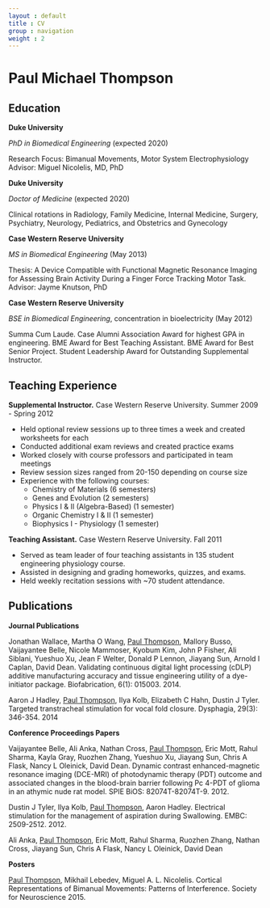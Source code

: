 ```yaml
---
layout : default
title : CV
group : navigation
weight : 2
---
```


# Paul Michael Thompson

## Education

<b>Duke University</b>

<p><i>PhD in Biomedical Engineering</i> (expected 2020) </p>
Research Focus: Bimanual Movements, Motor System Electrophysiology <br>
Advisor: Miguel Nicolelis, MD, PhD

<b>Duke University</b>

<p><i>Doctor of Medicine</i> (expected 2020)</p>
Clinical rotations in Radiology, Family Medicine, Internal Medicine, Surgery, Psychiatry, Neurology, Pediatrics, and Obstetrics and Gynecology

<b>Case Western Reserve University</b>

<p><i>MS in Biomedical Engineering</i> (May 2013) </p>
Thesis: A Device Compatible with Functional Magnetic Resonance Imaging for Assessing Brain Activity During a Finger Force Tracking Motor Task. <br>
Advisor: Jayme Knutson, PhD

<b>Case Western Reserve University</b>

<p><i>BSE in Biomedical Engineering</i>, concentration in bioelectricity (May 2012) </p>
Summa Cum Laude. Case Alumni Association Award for highest GPA in engineering. BME Award for Best Teaching Assistant. BME Award for Best Senior Project. Student Leadership Award for Outstanding Supplemental Instructor. 

## Teaching Experience

<b>Supplemental Instructor.</b> Case Western Reserve University. Summer 2009 - Spring 2012 <br>

* Held optional review sessions up to three times a week and created worksheets for each
* Conducted additional exam reviews and created practice exams
* Worked closely with course professors and participated in team meetings
* Review session sizes ranged from 20-150 depending on course size
* Experience with the following courses:
	* Chemistry of Materials (6 semesters)
	* Genes and Evolution (2 semesters)
	* Physics I & II (Algebra-Based) (1 semester)
	* Organic Chemistry I & II (1 semester)
	* Biophysics I - Physiology (1 semester)

<b>Teaching Assistant.</b> Case Western Reserve University. Fall 2011 <br>

* Served as team leader of four teaching assistants in 135 student engineering physiology course.
* Assisted in designing and grading homeworks, quizzes, and exams.
* Held weekly recitation sessions with ~70 student attendance.

## Publications

<b>Journal Publications</b>

Jonathan Wallace, Martha O Wang, <u>Paul Thompson</u>, Mallory Busso, Vaijayantee Belle, Nicole Mammoser, Kyobum Kim, John P Fisher, Ali Siblani, Yueshuo Xu, Jean F Welter, Donald P Lennon, Jiayang Sun, Arnold I Caplan, David Dean. Validating continuous digital light processing (cDLP) additive manufacturing accuracy and tissue engineering utility of a dye-initiator package. Biofabrication, 6(1): 015003. 2014.

Aaron J Hadley, <u>Paul Thompson</u>, Ilya Kolb, Elizabeth C Hahn, Dustin J Tyler. Targeted transtracheal stimulation for vocal fold closure. Dysphagia, 29(3): 346-354. 2014

<b>Conference Proceedings Papers</b>

Vaijayantee Belle, Ali Anka, Nathan Cross, <u>Paul Thompson</u>, Eric Mott, Rahul Sharma, Kayla Gray, Ruozhen Zhang, Yueshuo Xu, Jiayang Sun, Chris A Flask, Nancy L Oleinick, David Dean. Dynamic contrast enhanced-magnetic resonance imaging (DCE-MRI) of photodynamic therapy (PDT) outcome and associated changes in the blood-brain barrier following Pc 4-PDT of glioma in an athymic nude rat model. SPIE BiOS: 82074T-82074T-9. 2012.

Dustin J Tyler, Ilya Kolb, <u>Paul Thompson</u>, Aaron Hadley. Electrical stimulation for the management of aspiration during Swallowing. EMBC: 2509-2512. 2012.

Ali Anka, <u>Paul Thompson</u>, Eric Mott, Rahul Sharma, Ruozhen Zhang, Nathan Cross, Jiayang Sun, Chris A Flask, Nancy L Oleinick, David Dean

<b>Posters</b>

<p><u>Paul Thompson</u>, Mikhail Lebedev, Miguel A. L. Nicolelis. Cortical Representations of Bimanual Movements: Patterns of Interference. Society for Neuroscience 2015.</p>



